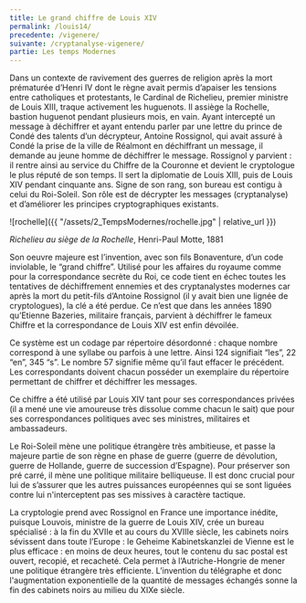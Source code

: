 ```yaml
---
title: Le grand chiffre de Louis XIV
permalink: /louis14/
precedente: /vigenere/
suivante: /cryptanalyse-vigenere/
partie: Les temps Modernes
---
```


Dans un contexte de ravivement des guerres de religion après la mort prématurée d’Henri IV dont le règne avait permis d’apaiser les tensions entre catholiques et protestants, le Cardinal de Richelieu, premier ministre de Louis XIII, traque activement les huguenots. Il assiège la Rochelle, bastion huguenot pendant plusieurs mois, en vain. Ayant intercepté un message à déchiffrer et ayant entendu parler par une lettre du prince de Condé des talents d’un décrypteur, Antoine Rossignol, qui avait assuré à Condé la prise de la ville de Réalmont en déchiffrant un message, il demande au jeune homme de déchiffrer le message. Rossignol y parvient : il rentre ainsi au service du Chiffre de la Couronne et devient le cryptologue le plus réputé de son temps. Il sert la diplomatie de Louis XIII, puis de Louis XIV pendant cinquante ans. Signe de son rang, son bureau est contigu à celui du Roi-Soleil. Son rôle est de décrypter les messages (cryptanalyse) et d’améliorer les principes cryptographiques existants.

![rochelle]({{ "/assets/2_TempsModernes/rochelle.jpg" | relative_url }})

*Richelieu au siège de la Rochelle*, Henri-Paul Motte, 1881

Son oeuvre majeure est l’invention, avec son fils Bonaventure, d’un code inviolable, le “grand chiffre”. Utilisé pour les affaires du royaume comme pour la correspondance secrète du Roi, ce code tient en échec toutes les tentatives de déchiffrement ennemies et des cryptanalystes modernes car après la mort du petit-fils d’Antoine Rossignol (il y avait bien une lignée de cryptologues), la clé a été perdue. Ce n’est que dans les années 1890 qu’Etienne Bazeries, militaire français, parvient à déchiffrer le fameux Chiffre et la correspondance de Louis XIV est enfin dévoilée.

Ce système est un codage par répertoire désordonné : chaque nombre correspond à une syllabe ou parfois à une lettre. Ainsi 124 signifiait “les”, 22 “en”, 345 “s”. Le nombre 57 signifie même qu’il faut effacer le précédent. Les correspondants doivent chacun posséder un exemplaire du répertoire permettant de chiffrer et déchiffrer les messages.

Ce chiffre a été utilisé par Louis XIV tant pour ses correspondances privées (il a mené une vie amoureuse très dissolue comme chacun le sait) que pour ses correspondances politiques avec ses ministres, militaires et ambassadeurs.

Le Roi-Soleil mène une politique étrangère très ambitieuse, et passe la majeure partie de son règne en phase de guerre (guerre de dévolution, guerre de Hollande, guerre de succession d’Espagne). Pour préserver son pré carré, il mène une politique militaire belliqueuse. Il est donc crucial pour lui de s’assurer que les autres puissances européennes qui se sont liguées contre lui n'interceptent pas ses missives à caractère tactique.

La cryptologie prend avec Rossignol en France une importance inédite, puisque Louvois, ministre de la guerre de Louis XIV, crée un bureau spécialisé : à la fin du XVIIe et au cours du XVIIIe siècle, les cabinets noirs sévissent dans toute l’Europe : le Geheime Kabinetskanzlei de Vienne est le plus efficace : en moins de deux heures, tout le contenu du sac postal est ouvert, recopié, et recacheté. Cela permet à l’Autriche-Hongrie de mener une politique étrangère très efficiente. L’invention du télégraphe et donc l'augmentation exponentielle de la quantité de messages échangés sonne la fin des cabinets noirs au milieu du XIXe siècle.
